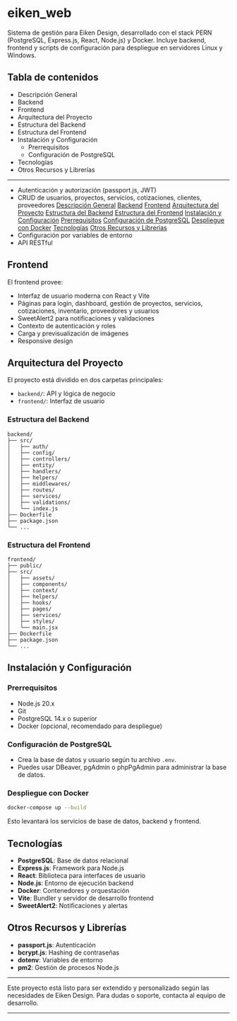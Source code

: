# eiken_web

Sistema de gestión para Eiken Design, desarrollado con el stack PERN (PostgreSQL, Express.js, React, Node.js) y Docker. Incluye backend, frontend y scripts de configuración para despliegue en servidores Linux y Windows.

## Tabla de contenidos
- Descripción General
- Backend
- Frontend
- Arquitectura del Proyecto
- Estructura del Backend
- Estructura del Frontend
- Instalación y Configuración
  - Prerrequisitos
  - Configuración de PostgreSQL
- Tecnologías
- Otros Recursos y Librerías

---

- Autenticación y autorización (passport.js, JWT)
- CRUD de usuarios, proyectos, servicios, cotizaciones, clientes, proveedores
 [Descripción General](#descripción-general)
 [Backend](#backend)
 [Frontend](#frontend)
 [Arquitectura del Proyecto](#arquitectura-del-proyecto)
 [Estructura del Backend](#estructura-del-backend)
 [Estructura del Frontend](#estructura-del-frontend)
 [Instalación y Configuración](#instalación-y-configuración)
   [Prerrequisitos](#prerrequisitos)
   [Configuración de PostgreSQL](#configuración-de-postgresql)
   [Despliegue con Docker](#despliegue-con-docker)
 [Tecnologías](#tecnologías)
 [Otros Recursos y Librerías](#otros-recursos-y-librerías)
- Configuración por variables de entorno
- API RESTful

## Frontend

El frontend provee:
- Interfaz de usuario moderna con React y Vite
- Páginas para login, dashboard, gestión de proyectos, servicios, cotizaciones, inventario, proveedores y usuarios
- SweetAlert2 para notificaciones y validaciones
- Contexto de autenticación y roles
- Carga y previsualización de imágenes
- Responsive design

## Arquitectura del Proyecto

El proyecto está dividido en dos carpetas principales:
- `backend/`: API y lógica de negocio
- `frontend/`: Interfaz de usuario

### Estructura del Backend
```text
backend/
├── src/
│   ├── auth/
│   ├── config/
│   ├── controllers/
│   ├── entity/
│   ├── handlers/
│   ├── helpers/
│   ├── middlewares/
│   ├── routes/
│   ├── services/
│   ├── validations/
│   └── index.js
├── Dockerfile
├── package.json
└── ...
```

### Estructura del Frontend
```text
frontend/
├── public/
├── src/
│   ├── assets/
│   ├── components/
│   ├── context/
│   ├── helpers/
│   ├── hooks/
│   ├── pages/
│   ├── services/
│   ├── styles/
│   └── main.jsx
├── Dockerfile
├── package.json
└── ...
```

## Instalación y Configuración

### Prerrequisitos
- Node.js 20.x
- Git
- PostgreSQL 14.x o superior
- Docker (opcional, recomendado para despliegue)

### Configuración de PostgreSQL
- Crea la base de datos y usuario según tu archivo `.env`.
- Puedes usar DBeaver, pgAdmin o phpPgAdmin para administrar la base de datos.

### Despliegue con Docker
```bash
docker-compose up --build
```
Esto levantará los servicios de base de datos, backend y frontend.

## Tecnologías
- **PostgreSQL**: Base de datos relacional
- **Express.js**: Framework para Node.js
- **React**: Biblioteca para interfaces de usuario
- **Node.js**: Entorno de ejecución backend
- **Docker**: Contenedores y orquestación
- **Vite**: Bundler y servidor de desarrollo frontend
- **SweetAlert2**: Notificaciones y alertas

## Otros Recursos y Librerías
- **passport.js**: Autenticación
- **bcrypt.js**: Hashing de contraseñas
- **dotenv**: Variables de entorno
- **pm2**: Gestión de procesos Node.js

---

Este proyecto está listo para ser extendido y personalizado según las necesidades de Eiken Design. Para dudas o soporte, contacta al equipo de desarrollo.

---